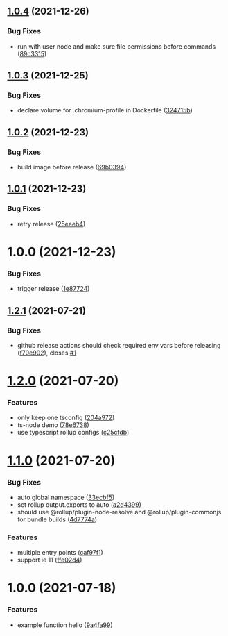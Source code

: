 ## [1.0.4](https://github.com/EqualMa/w2m-docker/compare/v1.0.3...v1.0.4) (2021-12-26)


### Bug Fixes

* run with user node and make sure file permissions before commands ([89c3315](https://github.com/EqualMa/w2m-docker/commit/89c3315af2f583dc2fc620b22291259f71e29e27))

## [1.0.3](https://github.com/EqualMa/w2m-docker/compare/v1.0.2...v1.0.3) (2021-12-25)


### Bug Fixes

* declare volume for .chromium-profile in Dockerfile ([324715b](https://github.com/EqualMa/w2m-docker/commit/324715b950df31c1a6c11c5fc7d297ab2fc6b889))

## [1.0.2](https://github.com/EqualMa/w2m-docker/compare/v1.0.1...v1.0.2) (2021-12-23)


### Bug Fixes

* build image before release ([69b0394](https://github.com/EqualMa/w2m-docker/commit/69b03944316e8b4cbf53edec1d20b55eccdc73f0))

## [1.0.1](https://github.com/EqualMa/w2m-docker/compare/v1.0.0...v1.0.1) (2021-12-23)


### Bug Fixes

* retry release ([25eeeb4](https://github.com/EqualMa/w2m-docker/commit/25eeeb422d3e3cdfe04d4476a79e992d857cd8fb))

# 1.0.0 (2021-12-23)


### Bug Fixes

* trigger release ([1e87724](https://github.com/EqualMa/w2m-docker/commit/1e87724419aabfeab12b8b8cb2b448e41ad2ff06))

## [1.2.1](https://github.com/tlibjs/package-template/compare/v1.2.0...v1.2.1) (2021-07-21)

### Bug Fixes

- github release actions should check required env vars before releasing ([f70e902](https://github.com/tlibjs/package-template/commit/f70e902fa60782754b44c1f6b274644b2a05fef9)), closes [#1](https://github.com/tlibjs/package-template/issues/1)

# [1.2.0](https://github.com/tlibjs/package-template/compare/v1.1.0...v1.2.0) (2021-07-20)

### Features

- only keep one tsconfig ([204a972](https://github.com/tlibjs/package-template/commit/204a972af9e205d6313bc4ea556fe42cdb8c4bb3))
- ts-node demo ([78e6738](https://github.com/tlibjs/package-template/commit/78e6738d25b6ab533aa0100d1b68a41ab9fb8180))
- use typescript rollup configs ([c25cfdb](https://github.com/tlibjs/package-template/commit/c25cfdbe7b24ca82fd93b0e686d93f523a30355c))

# [1.1.0](https://github.com/tlibjs/package-template/compare/v1.0.0...v1.1.0) (2021-07-20)

### Bug Fixes

- auto global namespace ([33ecbf5](https://github.com/tlibjs/package-template/commit/33ecbf5165a82e3090bbf1cddc95a178569285a9))
- set rollup output.exports to auto ([a2d4399](https://github.com/tlibjs/package-template/commit/a2d43992dd4ff8f35536e92c867999795a5ce30e))
- should use @rollup/plugin-node-resolve and @rollup/plugin-commonjs for bundle builds ([4d7774a](https://github.com/tlibjs/package-template/commit/4d7774a739ce600213e9f6ac5efd834ea8bf3e80))

### Features

- multiple entry points ([caf97f1](https://github.com/tlibjs/package-template/commit/caf97f12c56e733af6c3364be3f3f95684ec354c))
- support ie 11 ([ffe02d4](https://github.com/tlibjs/package-template/commit/ffe02d4a10a6cac7701507ea3ed9bbbd990b5a20))

# 1.0.0 (2021-07-18)

### Features

- example function hello ([9a4fa99](https://github.com/tlibjs/package-template/commit/9a4fa99575359aeab5748c191ae6b3dbe2d935b0))
